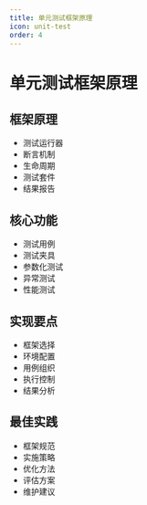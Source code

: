 ```yaml
---
title: 单元测试框架原理
icon: unit-test
order: 4
---
```


# 单元测试框架原理

## 框架原理
- 测试运行器
- 断言机制
- 生命周期
- 测试套件
- 结果报告

## 核心功能
- 测试用例
- 测试夹具
- 参数化测试
- 异常测试
- 性能测试

## 实现要点
- 框架选择
- 环境配置
- 用例组织
- 执行控制
- 结果分析

## 最佳实践
- 框架规范
- 实施策略
- 优化方法
- 评估方案
- 维护建议
